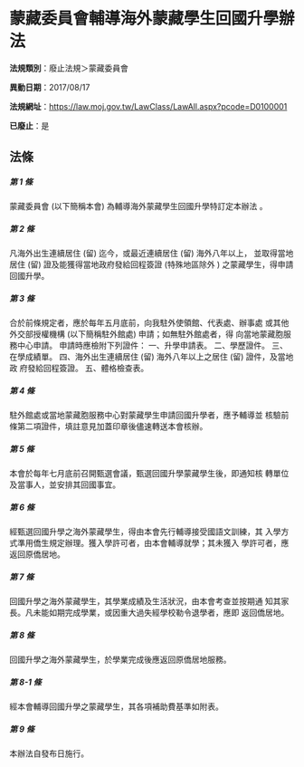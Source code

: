 # 蒙藏委員會輔導海外蒙藏學生回國升學辦法

**法規類別**：廢止法規＞蒙藏委員會

**異動日期**：2017/08/17  

**法規網址**：https://law.moj.gov.tw/LawClass/LawAll.aspx?pcode=D0100001

**已廢止**：是



## 法條
##### 第 1 條
蒙藏委員會 (以下簡稱本會) 為輔導海外蒙藏學生回國升學特訂定本辦法
。

##### 第 2 條
凡海外出生連續居住 (留) 迄今，或最近連續居住 (留) 海外八年以上，
並取得當地居住 (留) 證及能獲得當地政府發給回程簽證 (特殊地區除外
) 之蒙藏學生，得申請回國升學。

##### 第 3 條
合於前條規定者，應於每年五月底前，向我駐外使領館、代表處、辦事處
或其他外交部授權機構 (以下簡稱駐外館處) 申請；如無駐外館處者，得
向當地蒙藏胞服務中心申請。
申請時應檢附下列證件：
一、升學申請表。
二、學歷證件。
三、在學成績單。
四、海外出生連續居住 (留) 海外八年以上之居住 (留) 證件，及當地政
    府發給回程簽證。
五、體格檢查表。

##### 第 4 條
駐外館處或當地蒙藏胞服務中心對蒙藏學生申請回國升學者，應予輔導並
核驗前條第二項證件，填註意見加蓋印章後儘速轉送本會核辦。

##### 第 5 條
本會於每年七月底前召開甄選會議，甄選回國升學蒙藏學生後，即通知核
轉單位及當事人，並安排其回國事宜。

##### 第 6 條
經甄選回國升學之海外蒙藏學生，得由本會先行輔導接受國語文訓練，其
入學方式準用僑生規定辦理。獲入學許可者，由本會輔導就學；其未獲入
學許可者，應返回原僑居地。

##### 第 7 條
回國升學之海外蒙藏學生，其學業成績及生活狀況，由本會考查並按期通
知其家長。凡未能如期完成學業，或因重大過失經學校勒令退學者，應即
返回僑居地。

##### 第 8 條
回國升學之海外蒙藏學生，於學業完成後應返回原僑居地服務。

##### 第 8-1 條
經本會輔導回國升學之蒙藏學生，其各項補助費基準如附表。

##### 第 9 條
本辦法自發布日施行。


